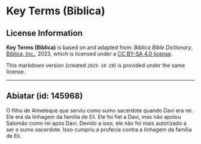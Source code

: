 # Key Terms (Biblica)

## License Information

**Key Terms (Biblica)** is based on and adapted from: _Biblica Bible Dictionary_, [Biblica, Inc.](https://www.biblica.com/), 2023, which is licensed under a [CC BY-SA 4.0 license](https://creativecommons.org/licenses/by-sa/4.0/legalcode.en).

This markdown version (created `2025-10-20`) is provided under the same license.



--------------------------------

## Abiatar (id: 145968)

O filho de Aimeleque que serviu como sumo sacerdote quando Davi era rei. Ele era da linhagem da família de Eli. Ele foi fiel a Davi, mas não apoiou Salomão como rei após Davi. Devido a isso, ele não foi mais autorizado a ser o sumo sacerdote. Isso cumpriu a profecia contra a linhagem da família de Eli.


